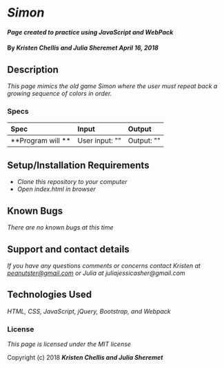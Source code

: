 # _Simon_

#### _Page created to practice using JavaScript and WebPack_

#### By _**Kristen Chellis and Julia Sheremet April 16, 2018**_

## Description

_This page mimics the old game Simon where the user must repeat back a growing sequence of colors in order._

### Specs
| Spec | Input | Output |
| :-------------     | :------------- | :------------- |
| **Program will ** | User input: "" | Output: "" |



## Setup/Installation Requirements

* _Clone this repository to your computer_
* _Open index.html in browser_


## Known Bugs

_There are no known bugs at this time_

## Support and contact details

_If you have any questions comments or concerns contact Kristen at peanutster@gmail.com or Julia at juliajessicasher@gmail.com_

## Technologies Used

_HTML, CSS, JavaScript, jQuery, Bootstrap, and Webpack_

### License

*This page is licensed under the MIT license*

Copyright (c) 2018 **_Kristen Chellis and Julia Sheremet_**

